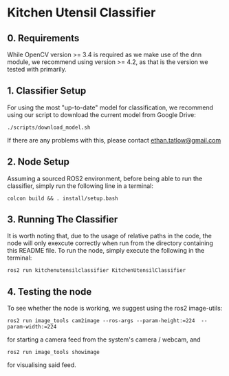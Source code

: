 # Kitchen Utensil Classifier

## 0. Requirements

While OpenCV version >= 3.4 is required as we make use of the dnn module, we recommend using
version >= 4.2, as that is the version we tested with primarily.


## 1. Classifier Setup

For using the most "up-to-date" model for classification, we recommend using our script to
download the current model from Google Drive:

    ./scripts/download_model.sh

If there are any problems with this, please contact ethan.tatlow@gmail.com

## 2. Node Setup

Assuming a sourced ROS2 environment, before being able to run the classifier, simply run
the following line in a terminal:

    colcon build && . install/setup.bash


## 3. Running The Classifier

It is worth noting that, due to the usage of relative paths in the code, the node will
only exexcute correctly when run from the directory containing this README file. To run
the node, simply execute the following in the terminal:

    ros2 run kitchenutensilclassifier KitchenUtensilClassifier

## 4. Testing the node

To see whether the node is working, we suggest using the ros2 image-utils:

    ros2 run image_tools cam2image --ros-args --param-height:=224  --param-width:=224

for starting a camera feed from the system's camera / webcam, and

    ros2 run image_tools showimage

for visualising said feed.
